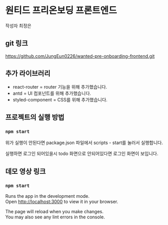 # 원티드 프리온보딩 프론트엔드

작성자 최정은

## git 링크
https://github.com/JungEun0226/wanted-pre-onboarding-frontend.git

## 추가 라이브러리
- react-router = router 기능을 위해 추가했습니다.
- antd = UI 컴포넌트를 위해 추가했습니다.
- styled-component = CSS를 위해 추가했습니다.

## 프로젝트의 실행 방법
### `npm start`
위가 실행이 안된다면 package.json 파일에서 scripts - start를 눌러서 실행합니다.

실행하면 로그인 되어있을시 todo 화면으로 안되어있다면 로그인 화면이 보입니다.

## 데모 영상 링크

### `npm start`

Runs the app in the development mode.\
Open [http://localhost:3000](http://localhost:3000) to view it in your browser.

The page will reload when you make changes.\
You may also see any lint errors in the console.

